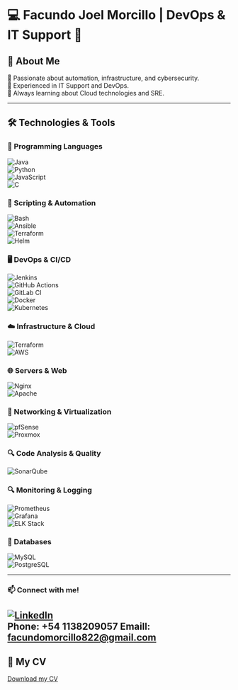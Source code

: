 # 💻 Facundo Joel Morcillo | DevOps & IT Support 🚀

## 🚀 About Me  
🔹 Passionate about automation, infrastructure, and cybersecurity.  
🔹 Experienced in IT Support and DevOps.  
🔹 Always learning about Cloud technologies and SRE.  

---

## 🛠️ Technologies & Tools  

### 📌 Programming Languages  
![Java](https://img.shields.io/badge/Java-%23ED8B00.svg?style=for-the-badge&logo=openjdk&logoColor=white)  
![Python](https://img.shields.io/badge/Python-%233776AB.svg?style=for-the-badge&logo=python&logoColor=white)  
![JavaScript](https://img.shields.io/badge/JavaScript-%23F7DF1E.svg?style=for-the-badge&logo=javascript&logoColor=black)  
![C](https://img.shields.io/badge/C-%2300599C.svg?style=for-the-badge&logo=c&logoColor=white)  

### 🔧 Scripting & Automation  
![Bash](https://img.shields.io/badge/Bash-%23121011.svg?style=for-the-badge&logo=gnu-bash&logoColor=white)  
![Ansible](https://img.shields.io/badge/Ansible-%23EE0000.svg?style=for-the-badge&logo=ansible&logoColor=white)  
![Terraform](https://img.shields.io/badge/Terraform-%237B42BC.svg?style=for-the-badge&logo=terraform&logoColor=white)  
![Helm](https://img.shields.io/badge/Helm-%230F1689.svg?style=for-the-badge&logo=helm&logoColor=white)  

### 🖥️ DevOps & CI/CD  
![Jenkins](https://img.shields.io/badge/Jenkins-%23D24939.svg?style=for-the-badge&logo=jenkins&logoColor=white)  
![GitHub Actions](https://img.shields.io/badge/GitHub_Actions-%232088FF.svg?style=for-the-badge&logo=github-actions&logoColor=white)  
![GitLab CI](https://img.shields.io/badge/GitLabCI-%23FC6D26.svg?style=for-the-badge&logo=gitlab&logoColor=white)  
![Docker](https://img.shields.io/badge/Docker-%232496ED.svg?style=for-the-badge&logo=docker&logoColor=white)  
![Kubernetes](https://img.shields.io/badge/Kubernetes-%23326CE5.svg?style=for-the-badge&logo=kubernetes&logoColor=white)  

### ☁️ Infrastructure & Cloud  
![Terraform](https://img.shields.io/badge/Terraform-%237B42BC.svg?style=for-the-badge&logo=terraform&logoColor=white)  
![AWS](https://img.shields.io/badge/AWS-%23FF9900.svg?style=for-the-badge&logo=amazonaws&logoColor=white)  

### 🌐 Servers & Web  
![Nginx](https://img.shields.io/badge/Nginx-%23009639.svg?style=for-the-badge&logo=nginx&logoColor=white)  
![Apache](https://img.shields.io/badge/Apache-%23D22128.svg?style=for-the-badge&logo=apache&logoColor=white)  

### 📡 Networking & Virtualization  
![pfSense](https://img.shields.io/badge/pfSense-%230070E0.svg?style=for-the-badge&logo=pfsense&logoColor=white)  
![Proxmox](https://img.shields.io/badge/Proxmox-%23E57000.svg?style=for-the-badge&logo=proxmox&logoColor=white)  

### 🔍 Code Analysis & Quality  
![SonarQube](https://img.shields.io/badge/SonarQube-%234E9BCD.svg?style=for-the-badge&logo=sonarqube&logoColor=white)  

### 🔍 Monitoring & Logging  
![Prometheus](https://img.shields.io/badge/Prometheus-%23E6522C.svg?style=for-the-badge&logo=prometheus&logoColor=white)  
![Grafana](https://img.shields.io/badge/Grafana-%23F46800.svg?style=for-the-badge&logo=grafana&logoColor=white)  
![ELK Stack](https://img.shields.io/badge/ELK-%23005571.svg?style=for-the-badge&logo=elastic-stack&logoColor=white)  

### 💾 Databases  
![MySQL](https://img.shields.io/badge/MySQL-%234479A1.svg?style=for-the-badge&logo=mysql&logoColor=white)  
![PostgreSQL](https://img.shields.io/badge/PostgreSQL-%23316192.svg?style=for-the-badge&logo=postgresql&logoColor=white)  

---

### 📫 Connect with me!  
[![LinkedIn](https://img.shields.io/badge/LinkedIn-%230077B5.svg?style=for-the-badge&logo=linkedin&logoColor=white)](https://www.linkedin.com/in/facundo-morcillo/)  
**Phone**: +54 1138209057
**Emaill**: facundomorcillo822@gmail.com
---

## 📄 My CV  
[Download my CV](https://drive.google.com/file/d/1-N-7-6ZE9hhwgz6pD9NMnEhS6f2pOW9a/view?usp=sharing)
